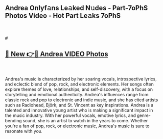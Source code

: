 ## Andrea Onlyf𝚊ns Le𝚊ked N𝚞des - Part-7oPhS Photos Video - Hot Part Le𝚊ks 7oPhS
<br>
<br>
# <h2><a href="https://213.232.235.80/live/video.php?q=andrea">🔗 New 👉🔴 Andrea VIDEO Photos</a></h2>
<br>
<br>
Andrea's music is characterized by her soaring vocals, introspective lyrics, and eclectic blend of pop, rock, and electronic elements. Her songs often explore themes of love, relationships, and self-discovery, with a focus on storytelling and emotional authenticity. Andrea's influences range from classic rock and pop to electronic and indie music, and she has cited artists such as Radiohead, Björk, and St. Vincent as key inspirations. Andrea is a talented and innovative young artist who is making a significant impact in the music industry. With her powerful vocals, emotive lyrics, and genre-bending sound, she is an artist to watch in the years to come. Whether you're a fan of pop, rock, or electronic music, Andrea's music is sure to resonate with you.
<br>
<br>